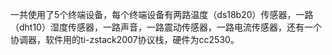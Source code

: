 一共使用了5个终端设备，每个终端设备有两路温度（ds18b20）传感器，一路（dht10）湿度传感器，一路声音，一路震动传感器，一路电流传感器，还有一个协调器，软件用的ti-zstack2007协议栈，硬件为cc2530。
